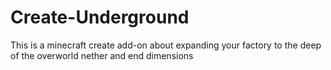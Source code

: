 # Create-Underground
This is a minecraft create add-on about expanding your factory to the deep of the overworld nether and end dimensions
